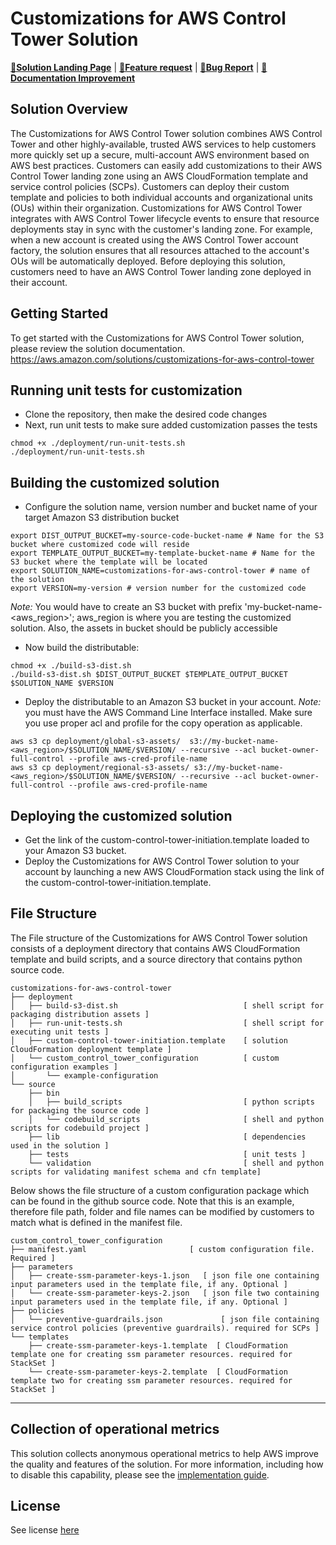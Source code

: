# Customizations for AWS Control Tower Solution

**[🚀Solution Landing Page](https://aws.amazon.com/solutions/implementations/customizations-for-aws-control-tower/)** | **[🚧Feature request](https://github.com/awslabs/aws-control-tower-customizations/issues/new?assignees=&labels=feature-request%2C+enhancement&template=feature_request.md&title=)** | **[🐛Bug Report](https://github.com/awslabs/aws-control-tower-customizations/issues/new?assignees=&labels=bug%2C+triage&template=bug_report.md&title=)** | **[📜Documentation Improvement](https://github.com/awslabs/aws-control-tower-customizations/issues/new?assignees=&labels=document-update&template=documentation_improvements.md&title=)**

## Solution Overview
The Customizations for AWS Control Tower solution combines AWS Control Tower and other highly-available, trusted AWS services to help customers more quickly set up a secure, multi-account AWS environment based on AWS best practices. Customers can easily add customizations to their AWS Control Tower landing zone using an AWS CloudFormation template and service control policies (SCPs). Customers can deploy their custom template and policies to both individual accounts and organizational units (OUs) within their organization. Customizations for AWS Control Tower integrates with AWS Control Tower lifecycle events to ensure that resource deployments stay in sync with the customer's landing zone. For example, when a new account is created using the AWS Control Tower account factory, the solution ensures that all resources attached to the account's OUs will be automatically deployed. Before deploying this solution, customers need to have an AWS Control Tower landing zone deployed in their account.

## Getting Started 
To get started with the Customizations for AWS Control Tower solution, please review the solution documentation. https://aws.amazon.com/solutions/customizations-for-aws-control-tower

## Running unit tests for customization 
* Clone the repository, then make the desired code changes 
* Next, run unit tests to make sure added customization passes the tests 

```  
chmod +x ./deployment/run-unit-tests.sh
./deployment/run-unit-tests.sh
``` 

## Building the customized solution
* Configure the solution name, version number and bucket name of your target Amazon S3 distribution bucket 
``` 
export DIST_OUTPUT_BUCKET=my-source-code-bucket-name # Name for the S3 bucket where customized code will reside 
export TEMPLATE_OUTPUT_BUCKET=my-template-bucket-name # Name for the S3 bucket where the template will be located
export SOLUTION_NAME=customizations-for-aws-control-tower # name of the solution 
export VERSION=my-version # version number for the customized code  
``` 
_Note:_ You would have to create an S3 bucket with prefix 'my-bucket-name-<aws_region>'; aws_region is where you are testing the customized solution. Also, the assets in bucket should be publicly accessible 
 
* Now build the distributable: 
``` 
chmod +x ./build-s3-dist.sh
./build-s3-dist.sh $DIST_OUTPUT_BUCKET $TEMPLATE_OUTPUT_BUCKET $SOLUTION_NAME $VERSION
``` 
 
* Deploy the distributable to an Amazon S3 bucket in your account. _Note:_ you must have the AWS Command Line Interface installed. 
Make sure you use proper acl and profile for the copy operation as applicable.
``` 
aws s3 cp deployment/global-s3-assets/  s3://my-bucket-name-<aws_region>/$SOLUTION_NAME/$VERSION/ --recursive --acl bucket-owner-full-control --profile aws-cred-profile-name 
aws s3 cp deployment/regional-s3-assets/ s3://my-bucket-name-<aws_region>/$SOLUTION_NAME/$VERSION/ --recursive --acl bucket-owner-full-control --profile aws-cred-profile-name
``` 

## Deploying the customized solution
* Get the link of the custom-control-tower-initiation.template loaded to your Amazon S3 bucket. 
* Deploy the Customizations for AWS Control Tower solution to your account by launching a new AWS CloudFormation stack using the link of the custom-control-tower-initiation.template.

## File Structure
The  File structure of the Customizations for AWS Control Tower solution consists of a deployment directory that contains AWS CloudFormation template and build scripts, and a source directory that contains python source code.

```
customizations-for-aws-control-tower
├── deployment
│   ├── build-s3-dist.sh                            [ shell script for packaging distribution assets ]
│   ├── run-unit-tests.sh                           [ shell script for executing unit tests ]
│   ├── custom-control-tower-initiation.template    [ solution CloudFormation deployment template ]
│   └── custom_control_tower_configuration          [ custom configuration examples ]
│       └── example-configuration
└── source  
    ├── bin                                         
    │   ├── build_scripts                           [ python scripts for packaging the source code ]
    │   └── codebuild_scripts                       [ shell and python scripts for codebuild project ]
    ├── lib                                         [ dependencies used in the solution ]
    ├── tests                                       [ unit tests ]
    └── validation                                  [ shell and python scripts for validating manifest schema and cfn template]
```

Below shows the file structure of a custom configuration package which can be found in the github source code. Note that this is an example, therefore file path, folder and file names can be modified by customers to match what is defined in the manifest file.

```
custom_control_tower_configuration
├── manifest.yaml                       [ custom configuration file. Required ]
├── parameters                        
│   ├── create-ssm-parameter-keys-1.json   [ json file one containing input parameters used in the template file, if any. Optional ]
│   └── create-ssm-parameter-keys-2.json   [ json file two containing input parameters used in the template file, if any. Optional ]
├── policies
│   └── preventive-guardrails.json             [ json file containing service control policies (preventive guardrails). required for SCPs ] 
└── templates
    ├── create-ssm-parameter-keys-1.template  [ CloudFormation template one for creating ssm parameter resources. required for StackSet ] 
    └── create-ssm-parameter-keys-2.template  [ CloudFormation template two for creating ssm parameter resources. required for StackSet ] 
```   
***

## Collection of operational metrics

This solution collects anonymous operational metrics to help AWS improve the quality and features of the solution. For more information, including how to disable this capability, please see the [implementation guide](https://docs.aws.amazon.com/solutions/latest/customizations-for-aws-control-tower/welcome.html).

## License

See license [here](https://github.com/awslabs/aws-control-tower-customizations/blob/main/LICENSE.txt) 